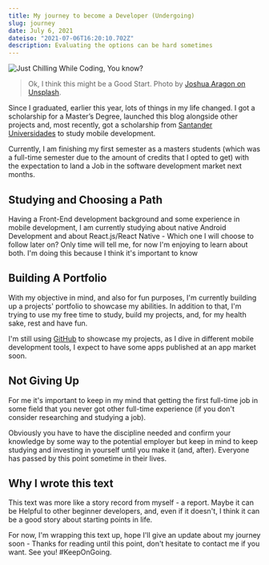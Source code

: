```yaml
---
title: My journey to become a Developer (Undergoing)
slug: journey
date: July 6, 2021
dateiso: "2021-07-06T16:20:10.702Z"
description: Evaluating the options can be hard sometimes
---
```

![Just Chilling While Coding, You know?](./images/02.jpg)

> Ok, I think this might be a Good Start. Photo by [Joshua Aragon on Unsplash](https://unsplash.com/photos/EaB4Ml7C7fE).

Since I graduated, earlier this year, lots of things in my life changed. I got a scholarship for a Master’s Degree, launched this blog alongside other projects and, most recently, got a scholarship from [Santander Universidades](https://www.santander.com.br/universidades) to study mobile development.

Currently, I am finishing my first semester as a masters students (which was a full-time semester due to the amount of credits that I opted to get) with the expectation to land a Job in the software development market next months.

## Studying and Choosing a Path

Having a Front-End development background and some experience in mobile development, I am currently studying about native Android Development and about React.js/React Native - Which one I will choose to follow later on? Only time will tell me, for now I'm enjoying to learn about both. I'm doing this because I think it's important to know 

## Building A Portfolio

With my objective in mind, and also for fun purposes, I'm currently building up a projects' portfolio to showcase my abilities. In addition to that, I'm trying to use my free time to study, build my projects, and, for my health sake, rest and have fun. 

I'm still using 
[GitHub](https://github.com/joao-rafael/blog) to showcase my projects, as I dive in different mobile development tools, I expect to have some apps published at an app market soon.

## Not Giving Up

For me it's important to keep in my mind that getting the first full-time job in some field that you never got other full-time experience (if you don't consider researching and studying a job). 

Obviously you have to have the discipline needed and confirm your knowledge by some way to the potential employer but keep in mind to keep studying and investing in yourself until you make it (and, after). Everyone has passed by this point sometime in their lives.

## Why I wrote this text

This text was more like a story record from myself - a report. Maybe it can be Helpful to other beginner developers, and, even if it doesn't, I think it can be a good story about starting points in life. 

For now, I'm wrapping this text up, hope I'll give an update about my journey soon - Thanks for reading until this point, don't hesitate to contact me if you want. See you! #KeepOnGoing.